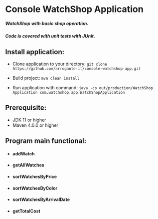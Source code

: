 # Console WatchShop Application

##### WatchShop with basic shop operation.
 
##### Code is covered with unit tests with JUnit. 

## Install application:
- Clone application to your directory:
`git clone https://github.com/arrogante-it/console-watchshop-app.git`

- Build project: `mvn clean install`

- Run application with command: 
`java -cp out/production/WatchShop Application com.watchshop.app.WatchShopApplication`

## Prerequisite:
- JDK 11 or higher
- Maven 4.0.0 or higher

## Program main functional:
- #### addWatch

- #### getAllWatches

- #### sortWatchesByPrice

- #### sortWatchesByColor

- #### sortWatchesByArrivalDate

- #### getTotalCost